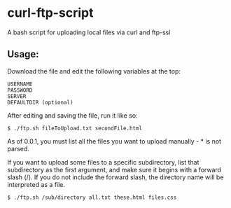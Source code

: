 curl-ftp-script
===============

A bash script for uploading local files via curl and ftp-ssl

## Usage:

Download the file and edit the following variables at the top:

    USERNAME
    PASSWORD
    SERVER
    DEFAULTDIR (optional)

After editing and saving the file, run it like so:

    $ ./ftp.sh fileToUpload.txt secondFile.html

As of 0.0.1, you must list all the files you want to upload manually - * is not parsed.

If you want to upload some files to a specific subdirectory, list that subdirectory as the first argument, and make sure it begins with a forward slash (/). If you do not include the forward slash, the directory name will be interpreted as a file.

    $ ./ftp.sh /sub/directory all.txt these.html files.css
